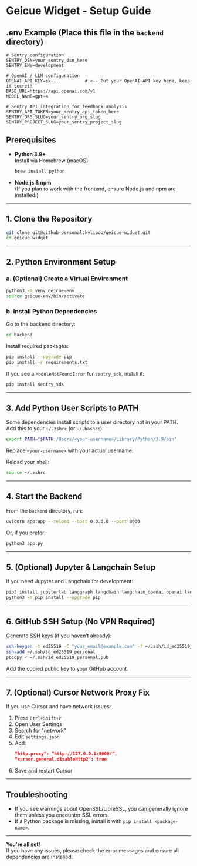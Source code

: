 # Geicue Widget - Setup Guide

## .env Example (Place this file in the `backend` directory)

```env
# Sentry configuration
SENTRY_DSN=your_sentry_dsn_here
SENTRY_ENV=development

# OpenAI / LLM configuration
OPENAI_API_KEY=sk-...         # <-- Put your OpenAI API key here, keep it secret!
BASE_URL=https://api.openai.com/v1
MODEL_NAME=gpt-4

# Sentry API integration for feedback analysis
SENTRY_API_TOKEN=your_sentry_api_token_here
SENTRY_ORG_SLUG=your_sentry_org_slug
SENTRY_PROJECT_SLUG=your_sentry_project_slug
```

## Prerequisites

- **Python 3.9+**  
  Install via Homebrew (macOS):

  ```sh
  brew install python
  ```

- **Node.js & npm**  
  (If you plan to work with the frontend, ensure Node.js and npm are installed.)

---

## 1. Clone the Repository

```sh
git clone git@github-personal:kylipoo/geicue-widget.git
cd geicue-widget
```

---

## 2. Python Environment Setup

### a. (Optional) Create a Virtual Environment

```sh
python3 -m venv geicue-env
source geicue-env/bin/activate
```

### b. Install Python Dependencies

Go to the backend directory:

```sh
cd backend
```

Install required packages:

```sh
pip install --upgrade pip
pip install -r requirements.txt
```

If you see a `ModuleNotFoundError` for `sentry_sdk`, install it:

```sh
pip install sentry_sdk
```

---

## 3. Add Python User Scripts to PATH

Some dependencies install scripts to a user directory not in your PATH.  
Add this to your `~/.zshrc` (or `~/.bashrc`):

```sh
export PATH="$PATH:/Users/<your-username>/Library/Python/3.9/bin"
```

Replace `<your-username>` with your actual username.

Reload your shell:

```sh
source ~/.zshrc
```

---

## 4. Start the Backend

From the `backend` directory, run:

```sh
uvicorn app:app --reload --host 0.0.0.0 --port 8000
```

Or, if you prefer:

```sh
python3 app.py
```

---

## 5. (Optional) Jupyter & Langchain Setup

If you need Jupyter and Langchain for development:

```sh
pip3 install jupyterlab langgraph langchain langchain_openai openai langsmith pydantic typing_extensions
python3 -m pip install --upgrade pip
```

---

## 6. GitHub SSH Setup (No VPN Required)

Generate SSH keys (if you haven’t already):

```sh
ssh-keygen -t ed25519 -C "your_email@example.com" -f ~/.ssh/id_ed25519_personal
ssh-add ~/.ssh/id_ed25519_personal
pbcopy < ~/.ssh/id_ed25519_personal.pub
```

Add the copied public key to your GitHub account.

---

## 7. (Optional) Cursor Network Proxy Fix

If you use Cursor and have network issues:

1. Press `Ctrl+Shift+P`
2. Open User Settings
3. Search for "network"
4. Edit `settings.json`
5. Add:
   ```json
   "http.proxy": "http://127.0.0.1:9000/",
   "cursor.general.disableHttp2": true
   ```
6. Save and restart Cursor

---

## Troubleshooting

- If you see warnings about OpenSSL/LibreSSL, you can generally ignore them unless you encounter SSL errors.
- If a Python package is missing, install it with `pip install <package-name>`.

---

**You're all set!**  
If you have any issues, please check the error messages and ensure all dependencies are installed.
